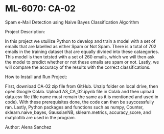 # ML-6070: CA-02

Spam e-Mail Detection using Naive Bayes Classification Algorithm

Project Description: 

In this project we utuilize Python to develop and train a model with a set of emails that are labelled as either Spam or Not Spam. There is a total of 702 emails in the training dataset that are equally divided into these cataegories. This model is then tetsted with a set of 260 emails, which we will then ask the model to predict whether or not these emails are spam or not. Lastly, we will compare the accuracy of the results with the correct classifications.

How to Install and Run Project:

First, download CA-02 zip file from GitHub. Unzip folder on local drive, then open Google Colab. Upload AS_CA_02.ipynb file in Colab and then upload data.csv file (file name must remain the same as it is mentioned and used in code). With these prerequisites done, the code can then be suyccessfully ran. Lastly, Python packages and functions such as numpy, Counter, sklearn.naive_bayes, GaussianNB, sklearn.metrics, accuracy_score, and matplotlib are used in the program.

Author: Alena Sanchez

